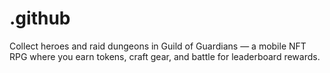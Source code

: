# .github
Collect heroes and raid dungeons in Guild of Guardians — a mobile NFT RPG where you earn tokens, craft gear, and battle for leaderboard rewards.
